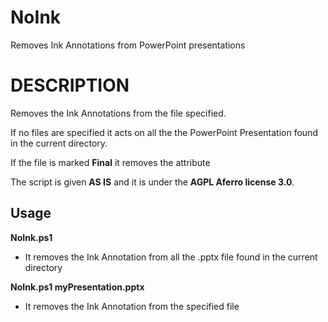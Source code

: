 # NoInk

Removes Ink Annotations from PowerPoint presentations

# DESCRIPTION

Removes the Ink Annotations from the file specified. 

If no files are specified it acts on all the the PowerPoint Presentation found in the current directory.

If the file is marked **Final** it removes the attribute

The script is given **AS IS** and it is under the **AGPL Aferro license 3.0**.

## Usage

**NoInk.ps1** 
- It removes the Ink Annotation from all the .pptx file found in the current directory

**NoInk.ps1 myPresentation.pptx**
- It removes the Ink Annotation from the specified file
